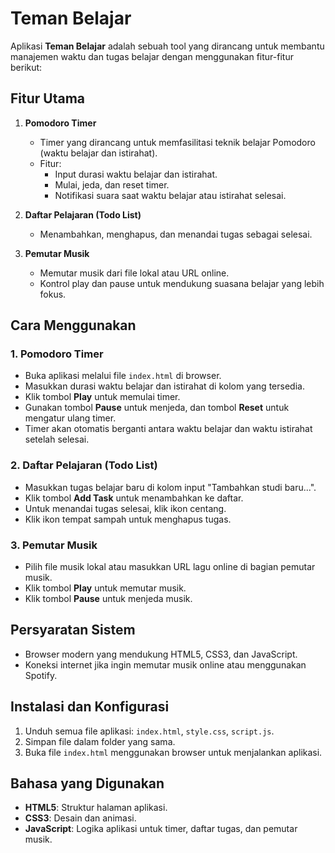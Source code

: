 # Teman Belajar

Aplikasi **Teman Belajar** adalah sebuah tool yang dirancang untuk membantu manajemen waktu dan tugas belajar dengan menggunakan fitur-fitur berikut:

## Fitur Utama

1. **Pomodoro Timer**
   - Timer yang dirancang untuk memfasilitasi teknik belajar Pomodoro (waktu belajar dan istirahat).
   - Fitur:
     - Input durasi waktu belajar dan istirahat.
     - Mulai, jeda, dan reset timer.
     - Notifikasi suara saat waktu belajar atau istirahat selesai.

2. **Daftar Pelajaran (Todo List)**
   - Menambahkan, menghapus, dan menandai tugas sebagai selesai.

3. **Pemutar Musik**
   - Memutar musik dari file lokal atau URL online.
   - Kontrol play dan pause untuk mendukung suasana belajar yang lebih fokus.

## Cara Menggunakan

### 1. Pomodoro Timer
   - Buka aplikasi melalui file `index.html` di browser.
   - Masukkan durasi waktu belajar dan istirahat di kolom yang tersedia.
   - Klik tombol **Play** untuk memulai timer.
   - Gunakan tombol **Pause** untuk menjeda, dan tombol **Reset** untuk mengatur ulang timer.
   - Timer akan otomatis berganti antara waktu belajar dan waktu istirahat setelah selesai.

### 2. Daftar Pelajaran (Todo List)
   - Masukkan tugas belajar baru di kolom input "Tambahkan studi baru...".
   - Klik tombol **Add Task** untuk menambahkan ke daftar.
   - Untuk menandai tugas selesai, klik ikon centang.
   - Klik ikon tempat sampah untuk menghapus tugas.

### 3. Pemutar Musik
   - Pilih file musik lokal atau masukkan URL lagu online di bagian pemutar musik.
   - Klik tombol **Play** untuk memutar musik.
   - Klik tombol **Pause** untuk menjeda musik.

## Persyaratan Sistem

- Browser modern yang mendukung HTML5, CSS3, dan JavaScript.
- Koneksi internet jika ingin memutar musik online atau menggunakan Spotify.

## Instalasi dan Konfigurasi

1. Unduh semua file aplikasi: `index.html`, `style.css`, `script.js`.
2. Simpan file dalam folder yang sama.
3. Buka file `index.html` menggunakan browser untuk menjalankan aplikasi.

## Bahasa yang Digunakan

- **HTML5**: Struktur halaman aplikasi.
- **CSS3**: Desain dan animasi.
- **JavaScript**: Logika aplikasi untuk timer, daftar tugas, dan pemutar musik.
